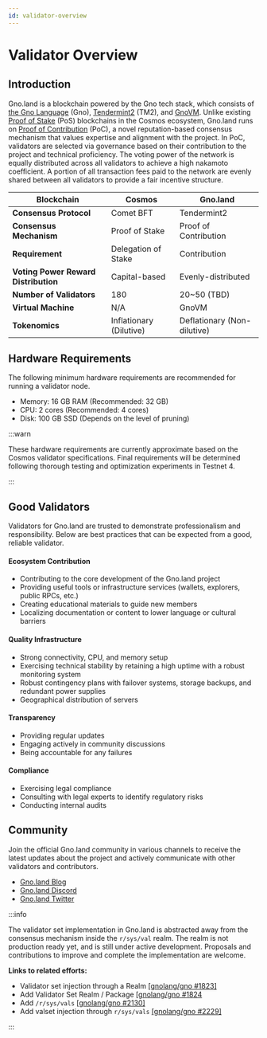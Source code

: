 ```yaml
---
id: validator-overview
---
```


# Validator Overview

## Introduction

Gno.land is a blockchain powered by the Gno tech stack, which consists of [the Gno Language](https://docs.gno.land/concepts/gno-language/) (Gno), [Tendermint2](https://docs.gno.land/concepts/tendermint2/) (TM2), and [GnoVM](https://docs.gno.land/concepts/gnovm/). Unlike existing [Proof of Stake](https://docs.cosmos.network/v0.46/modules/staking/) (PoS) blockchains in the Cosmos ecosystem, Gno.land runs on [Proof of Contribution](https://docs.gno.land/concepts/proof-of-contribution/) (PoC), a novel reputation-based consensus mechanism that values expertise and alignment with the project. In PoC, validators are selected via governance based on their contribution to the project and technical proficiency. The voting power of the network is equally distributed across all validators to achieve a high nakamoto coefficient. A portion of all transaction fees paid to the network are evenly shared between all validators to provide a fair incentive structure.

| **Blockchain**                       | Cosmos                  | Gno.land                    |
| ------------------------------------ | ----------------------- | --------------------------- |
| **Consensus Protocol**               | Comet BFT               | Tendermint2                 |
| **Consensus Mechanism**              | Proof of Stake          | Proof of Contribution       |
| **Requirement**                      | Delegation of Stake     | Contribution                |
| **Voting Power Reward Distribution** | Capital-based           | Evenly-distributed          |
| **Number of Validators**             | 180                     | 20~50 (TBD)                 |
| **Virtual Machine**                  | N/A                     | GnoVM                       |
| **Tokenomics**                       | Inflationary (Dilutive) | Deflationary (Non-dilutive) |

## Hardware Requirements

The following minimum hardware requirements are recommended for running a validator node.

- Memory: 16 GB RAM (Recommended: 32 GB)
- CPU: 2 cores (Recommended: 4 cores)
- Disk: 100 GB SSD (Depends on the level of pruning)

:::warn

These hardware requirements are currently approximate based on the Cosmos validator specifications. Final requirements will be determined following thorough testing and optimization experiments in Testnet 4.

:::

## Good Validators

Validators for Gno.land are trusted to demonstrate professionalism and responsibility. Below are best practices that can be expected from a good, reliable validator.

#### Ecosystem Contribution

- Contributing to the core development of the Gno.land project
- Providing useful tools or infrastructure services (wallets, explorers, public RPCs, etc.)
- Creating educational materials to guide new members
- Localizing documentation or content to lower language or cultural barriers

#### Quality Infrastructure

- Strong connectivity, CPU, and memory setup
- Exercising technical stability by retaining a high uptime with a robust monitoring system
- Robust contingency plans with failover systems, storage backups, and redundant power supplies
- Geographical distribution of servers

#### Transparency

- Providing regular updates
- Engaging actively in community discussions
- Being accountable for any failures

#### Compliance

- Exercising legal compliance
- Consulting with legal experts to identify regulatory risks
- Conducting internal audits

## Community

Join the official Gno.land community in various channels to receive the latest updates about the project and actively communicate with other validators and contributors.

- [Gno.land Blog](https://gno.land/r/gnoland/blog)
- [Gno.land Discord](https://discord.gg/w2MpVEunxr)
- [Gno.land Twitter](https://x.com/_gnoland)

:::info

The validator set implementation in Gno.land is abstracted away from the consensus mechanism inside the `r/sys/val` realm. The realm is not production ready yet, and is still under active development. Proposals and contributions to improve and complete the implementation are welcome.

**Links to related efforts:**

- Validator set injection through a Realm [[gnolang/gno #1823]](https://github.com/gnolang/gno/issues/1823)
- Add Validator Set Realm / Package [[gnolang/gno #1824](https://github.com/gnolang/gno/issues/1824)
- Add `/r/sys/vals` [[gnolang/gno #2130]](https://github.com/gnolang/gno/pull/2130)
- Add valset injection through `r/sys/vals` [[gnolang/gno #2229]](https://github.com/gnolang/gno/pull/2229)

:::
